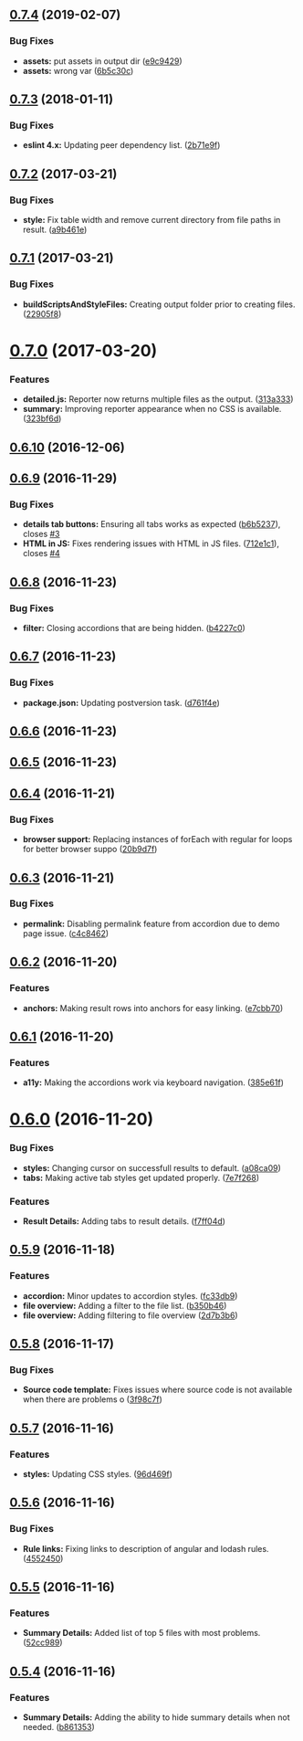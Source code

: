<a name="0.7.4"></a>
## [0.7.4](https://github.com/mportuga/eslint-detailed-reporter/compare/v0.7.3...v0.7.4) (2019-02-07)


### Bug Fixes

* **assets:** put assets in output dir ([e9c9429](https://github.com/mportuga/eslint-detailed-reporter/commit/e9c9429))
* **assets:** wrong var ([6b5c30c](https://github.com/mportuga/eslint-detailed-reporter/commit/6b5c30c))



<a name="0.7.3"></a>
## [0.7.3](https://github.com/mportuga/eslint-detailed-reporter/compare/v0.7.2...v0.7.3) (2018-01-11)


### Bug Fixes

* **eslint 4.x:** Updating peer dependency list. ([2b71e9f](https://github.com/mportuga/eslint-detailed-reporter/commit/2b71e9f))



<a name="0.7.2"></a>
## [0.7.2](https://github.com/mportuga/eslint-detailed-reporter/compare/v0.7.1...v0.7.2) (2017-03-21)


### Bug Fixes

* **style:** Fix table width and remove current directory from file paths in result. ([a9b461e](https://github.com/mportuga/eslint-detailed-reporter/commit/a9b461e))



<a name="0.7.1"></a>
## [0.7.1](https://github.com/mportuga/eslint-detailed-reporter/compare/v0.7.0...v0.7.1) (2017-03-21)


### Bug Fixes

* **buildScriptsAndStyleFiles:** Creating output folder prior to creating files. ([22905f8](https://github.com/mportuga/eslint-detailed-reporter/commit/22905f8))



<a name="0.7.0"></a>
# [0.7.0](https://github.com/mportuga/eslint-detailed-reporter/compare/v0.6.10...v0.7.0) (2017-03-20)


### Features

* **detailed.js:** Reporter now returns multiple files as the output. ([313a333](https://github.com/mportuga/eslint-detailed-reporter/commit/313a333))
* **summary:** Improving reporter appearance when no CSS is available. ([323bf6d](https://github.com/mportuga/eslint-detailed-reporter/commit/323bf6d))



<a name="0.6.10"></a>
## [0.6.10](https://github.com/mportuga/eslint-detailed-reporter/compare/v0.6.9...v0.6.10) (2016-12-06)



<a name="0.6.9"></a>
## [0.6.9](https://github.com/mportuga/eslint-detailed-reporter/compare/v0.6.8...v0.6.9) (2016-11-29)


### Bug Fixes

* **details tab buttons:** Ensuring all tabs works as expected ([b6b5237](https://github.com/mportuga/eslint-detailed-reporter/commit/b6b5237)), closes [#3](https://github.com/mportuga/eslint-detailed-reporter/issues/3)
* **HTML in JS:** Fixes rendering issues with HTML in JS files. ([712e1c1](https://github.com/mportuga/eslint-detailed-reporter/commit/712e1c1)), closes [#4](https://github.com/mportuga/eslint-detailed-reporter/issues/4)



<a name="0.6.8"></a>
## [0.6.8](https://github.com/mportuga/eslint-detailed-reporter/compare/v0.6.7...v0.6.8) (2016-11-23)


### Bug Fixes

* **filter:** Closing accordions that are being hidden. ([b4227c0](https://github.com/mportuga/eslint-detailed-reporter/commit/b4227c0))



<a name="0.6.7"></a>
## [0.6.7](https://github.com/mportuga/eslint-detailed-reporter/compare/v0.6.6...v0.6.7) (2016-11-23)


### Bug Fixes

* **package.json:** Updating postversion task. ([d761f4e](https://github.com/mportuga/eslint-detailed-reporter/commit/d761f4e))



<a name="0.6.6"></a>
## [0.6.6](https://github.com/mportuga/eslint-detailed-reporter/compare/v0.6.5...v0.6.6) (2016-11-23)



<a name="0.6.5"></a>
## [0.6.5](https://github.com/mportuga/eslint-detailed-reporter/compare/v0.6.4...v0.6.5) (2016-11-23)



<a name="0.6.4"></a>
## [0.6.4](https://github.com/mportuga/eslint-detailed-reporter/compare/v0.6.3...v0.6.4) (2016-11-21)


### Bug Fixes

* **browser support:** Replacing instances of forEach with regular for loops for better browser suppo ([20b9d7f](https://github.com/mportuga/eslint-detailed-reporter/commit/20b9d7f))



<a name="0.6.3"></a>
## [0.6.3](https://github.com/mportuga/eslint-detailed-reporter/compare/v0.6.2...v0.6.3) (2016-11-21)


### Bug Fixes

* **permalink:** Disabling permalink feature from accordion due to demo page issue. ([c4c8462](https://github.com/mportuga/eslint-detailed-reporter/commit/c4c8462))



<a name="0.6.2"></a>
## [0.6.2](https://github.com/mportuga/eslint-detailed-reporter/compare/v0.6.1...v0.6.2) (2016-11-20)


### Features

* **anchors:** Making result rows into anchors for easy linking. ([e7cbb70](https://github.com/mportuga/eslint-detailed-reporter/commit/e7cbb70))



<a name="0.6.1"></a>
## [0.6.1](https://github.com/mportuga/eslint-detailed-reporter/compare/v0.6.0...v0.6.1) (2016-11-20)


### Features

* **a11y:** Making the accordions work via keyboard navigation. ([385e61f](https://github.com/mportuga/eslint-detailed-reporter/commit/385e61f))



<a name="0.6.0"></a>
# [0.6.0](https://github.com/mportuga/eslint-detailed-reporter/compare/v0.5.9...v0.6.0) (2016-11-20)


### Bug Fixes

* **styles:** Changing cursor on successfull results to default. ([a08ca09](https://github.com/mportuga/eslint-detailed-reporter/commit/a08ca09))
* **tabs:** Making active tab styles get updated properly. ([7e7f268](https://github.com/mportuga/eslint-detailed-reporter/commit/7e7f268))


### Features

* **Result Details:** Adding tabs to result details. ([f7ff04d](https://github.com/mportuga/eslint-detailed-reporter/commit/f7ff04d))



<a name="0.5.9"></a>
## [0.5.9](https://github.com/mportuga/eslint-detailed-reporter/compare/v0.5.8...v0.5.9) (2016-11-18)


### Features

* **accordion:** Minor updates to accordion styles. ([fc33db9](https://github.com/mportuga/eslint-detailed-reporter/commit/fc33db9))
* **file overview:** Adding a filter to the file list. ([b350b46](https://github.com/mportuga/eslint-detailed-reporter/commit/b350b46))
* **file overview:** Adding filtering to file overview ([2d7b3b6](https://github.com/mportuga/eslint-detailed-reporter/commit/2d7b3b6))



<a name="0.5.8"></a>
## [0.5.8](https://github.com/mportuga/eslint-detailed-reporter/compare/v0.5.7...v0.5.8) (2016-11-17)


### Bug Fixes

* **Source code template:** Fixes issues where source code is not available when there are problems o ([3f98c7f](https://github.com/mportuga/eslint-detailed-reporter/commit/3f98c7f))



<a name="0.5.7"></a>
## [0.5.7](https://github.com/mportuga/eslint-detailed-reporter/compare/v0.5.6...v0.5.7) (2016-11-16)


### Features

* **styles:** Updating CSS styles. ([96d469f](https://github.com/mportuga/eslint-detailed-reporter/commit/96d469f))



<a name="0.5.6"></a>
## [0.5.6](https://github.com/mportuga/eslint-detailed-reporter/compare/v0.5.5...v0.5.6) (2016-11-16)


### Bug Fixes

* **Rule links:** Fixing links to description of angular and lodash rules. ([4552450](https://github.com/mportuga/eslint-detailed-reporter/commit/4552450))



<a name="0.5.5"></a>
## [0.5.5](https://github.com/mportuga/eslint-detailed-reporter/compare/v0.5.4...v0.5.5) (2016-11-16)


### Features

* **Summary Details:** Added list of top 5 files with most problems. ([52cc989](https://github.com/mportuga/eslint-detailed-reporter/commit/52cc989))



<a name="0.5.4"></a>
## [0.5.4](https://github.com/mportuga/eslint-detailed-reporter/compare/b861353...v0.5.4) (2016-11-16)


### Features

* **Summary Details:** Adding the ability to hide summary details when not needed. ([b861353](https://github.com/mportuga/eslint-detailed-reporter/commit/b861353))



